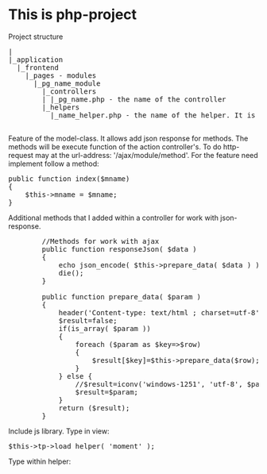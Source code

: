 # This is php-project

Project structure
<pre>
|
|_application
  |_frontend
    |_pages - modules
      |_pg_name_module
        |_controllers
        | |_pg_name.php - the name of the controller
        |_helpers
          |_name_helper.php - the name of the helper. It is JS-file. The file starts with this codes: <script src="good.js"></script>
      

</pre>

Feature of the model-class. It allows add json response for methods. The methods will be execute function of the action controller's. To do http-request may at the url-address: '/ajax/module/method'. For the feature need implement follow a method:
<pre>
public function index($mname)
{
    $this->mname = $mname;
}
</pre>

Additional methods that I added within a controller for work with json-response.
<pre>
        //Methods for work with ajax
        public function responseJson( $data )
        {   
            echo json_encode( $this->prepare_data( $data ) ); 
            die();
        }
        
        public function prepare_data( $param )
        {   
            header('Content-type: text/html ; charset=utf-8');
            $result=false;
            if(is_array( $param ))
            {
                foreach ($param as $key=>$row)
                {
                    $result[$key]=$this->prepare_data($row);
                }
            } else {
                //$result=iconv('windows-1251', 'utf-8', $param);
                $result=$param;
            }
            return ($result);
        }
</pre>

Include js library. Type in view:
<pre>
$this->tp->load_helper( 'moment' );
</pre>

Type within helper:
<pre>
<script type="text/javascript" src="/js/moment.js"></script>
</pre>
